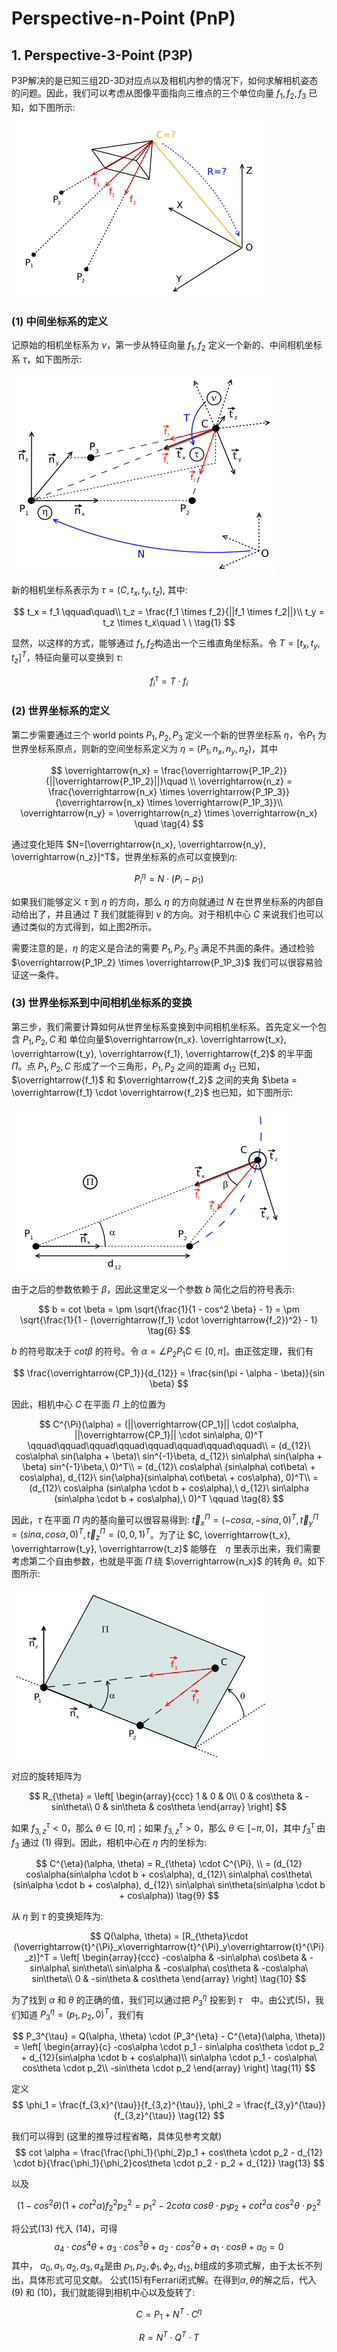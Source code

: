# Perspective-n-Point (PnP)

## 1. Perspective-3-Point (P3P)

P3P解决的是已知三组2D-3D对应点以及相机内参的情况下，如何求解相机姿态的问题。因此，我们可以考虑从图像平面指向三维点的三个单位向量 $f_1, f_2, f_3$ 已知，如下图所示:

![synopsis](img/p3p_1.png)

### (1) 中间坐标系的定义
记原始的相机坐标系为 $\nu$，第一步从特征向量 $f_1, f_2$ 定义一个新的、中间相机坐标系 $\tau$，如下图所示:

![intermediate camera frame](img/p3p_2.png)

新的相机坐标系表示为 $\tau = (C, t_x, t_y, t_z)$, 其中:

$$
t_x = f_1 \qquad\quad\\
t_z = \frac{f_1 \times f_2}{||f_1 \times f_2||}\\
t_y = t_z \times t_x\quad \ \ \tag{1}  
$$

显然，以这样的方式，能够通过 $f_1, f_2$构造出一个三维直角坐标系。令 $T = [t_x, t_y, t_z]^T$，特征向量可以变换到 $\tau$:

$$
f_i^{\tau} = T \cdot f_i \tag{2}
$$

### (2) 世界坐标系的定义

第二步需要通过三个 world points $P_1, P_2, P_3$ 定义一个新的世界坐标系 $\eta$，令$P_1$ 为世界坐标系原点，则新的空间坐标系定义为 $\eta = (P_1, n_x, n_y, n_z)$，其中

$$
\overrightarrow{n_x} = \frac{\overrightarrow{P_1P_2}}{||\overrightarrow{P_1P_2}||}\quad \\
\overrightarrow{n_z} = \frac{\overrightarrow{n_x} \times \overrightarrow{P_1P_3}}{\overrightarrow{n_x} \times \overrightarrow{P_1P_3}}\\
\overrightarrow{n_y} = \overrightarrow{n_z} \times \overrightarrow{n_x} \quad
\tag{4}
$$

通过变化矩阵 $N=[\overrightarrow{n_x}, \overrightarrow{n_y}, \overrightarrow{n_z}]^T$，世界坐标系的点可以变换到$\eta$:

$$
P_i^{\eta} = N \cdot (P_i - p_1) \tag{5}
$$

如果我们能够定义 $\tau$ 到 $\eta$ 的方向，那么 $\eta$ 的方向就通过 $N$ 在世界坐标系的内部自动给出了，并且通过 $T$ 我们就能得到 $\nu$ 的方向。对于相机中心 $C$ 来说我们也可以通过类似的方式得到，如上图2所示。

需要注意的是，$\eta$ 的定义是合法的需要 $P_1, P_2, P_3$ 满足不共面的条件。通过检验 $\overrightarrow{P_1P_2} \times \overrightarrow{P_1P_3}$ 我们可以很容易验证这一条件。

### (3) 世界坐标系到中间相机坐标系的变换

第三步，我们需要计算如何从世界坐标系变换到中间相机坐标系。首先定义一个包含 $P_1, P_2, C$ 和 单位向量$\overrightarrow{n_x}. \overrightarrow{t_x}, \overrightarrow{t_y}, \overrightarrow{f_1}, \overrightarrow{f_2}$ 的半平面 $\Pi$。点 $P_1, P_2, C$ 形成了一个三角形，$P_1, P_2$ 之间的距离 $d_{12}$ 已知，$\overrightarrow{f_1}$ 和 $\overrightarrow{f_2}$ 之间的夹角 $\beta = \overrightarrow{f_1} \cdot \overrightarrow{f_2}$ 也已知，如下图所示:

![semi-plane](img/p3p_3.png)

由于之后的参数依赖于 $\beta$，因此这里定义一个参数 $b$ 简化之后的符号表示:

$$
b = cot \beta = \pm \sqrt{\frac{1}{1 - cos^2 \beta} - 1} = \pm \sqrt{\frac{1}{1 - (\overrightarrow{f_1} \cdot \overrightarrow{f_2})^2} - 1} \tag{6}
$$

$b$ 的符号取决于 $cot \beta$ 的符号。令 $\alpha = \angle P_2P_1C \in [0, \pi]$。由正弦定理，我们有

$$
\frac{\overrightarrow{CP_1}}{d_{12}} = \frac{sin(\pi - \alpha - \beta)}{sin \beta}
$$

因此，相机中心 $C$ 在平面 $\Pi$ 上的位置为

$$
C^{\Pi}(\alpha) = (||\overrightarrow{CP_1}|| \cdot cos\alpha, ||\overrightarrow{CP_1}|| \cdot sin\alpha, 0)^T \qquad\qquad\qquad\qquad\qquad\qquad\qquad\qquad\\
= (d_{12}\ cos\alpha\ sin(\alpha + \beta)\ sin^{-1}\beta, d_{12}\ sin\alpha\ sin(\alpha + \beta) sin^{-1}\beta,\ 0)^T\\
= (d_{12}\ cos\alpha\ (sin\alpha\ cot\beta\ + cos\alpha), d_{12}\ sin{\alpha}(sin\alpha\ cot\beta\ + cos\alpha), 0)^T\\
= (d_{12}\ cos\alpha (sin\alpha \cdot b + cos\alpha),\ d_{12}\ sin\alpha (sin\alpha \cdot b + cos\alpha),\ 0)^T \qquad \tag{8}
$$

因此，$\tau$ 在平面 $\Pi$ 内的基向量可以很容易得到: $\overrightarrow{t}^{\Pi}_x = (-cos \alpha, -sin\alpha, 0)^T, \overrightarrow{t}^{\Pi}_y = (sin\alpha, cos\alpha, 0)^T, \overrightarrow{t}^{\Pi}_z = (0, 0, 1)^T$。为了让 $C, \overrightarrow{t_x}, \overrightarrow{t_y}, \overrightarrow{t_z}$ 能够在　$\eta$ 里表示出来，我们需要考虑第二个自由参数，也就是平面 $\Pi$ 绕 $\overrightarrow{n_x}$ 的转角 $\theta$。如下图所示:

![rotation](img/p3p_4.png)

对应的旋转矩阵为

$$
R_{\theta} =
\left[
\begin{array}{ccc}
1 & 0 & 0\\
0 & cos\theta & -sin\theta\\
0 & sin\theta & cos\theta
\end{array}
\right]
$$

如果 $f_{3,z}^{\tau} < 0$，那么 $\theta \in [0, \pi]$；如果 $f_{3,z}^{\tau} > 0$，那么 $\theta \in [-\pi, 0]$，其中 $f_3^{\tau}$ 由 $f_3$ 通过 (1) 得到。因此，相机中心在 $\eta$ 内的坐标为:

$$
C^{\eta}(\alpha, \theta) = R_{\theta} \cdot C^{\Pi}, \\
= (d_{12} cos\alpha(sin\alpha \cdot b + cos\alpha), d_{12}\ sin\alpha\ cos\theta\ (sin\alpha \cdot b + cos\alpha), d_{12}\ sin\alpha\ sin\theta(sin\alpha \cdot b + cos\alpha)) \tag{9}
$$

从 $\eta$ 到 $\tau$ 的变换矩阵为:

$$
Q(\alpha, \theta) = [R_{\theta}\cdot (\overrightarrow{t}^{\Pi}_x\overrightarrow{t}^{\Pi}_y\overrightarrow{t}^{\Pi}_z)]^T = \left[
\begin{array}{ccc}
-cos\alpha & -sin\alpha\ cos\beta & -sin\alpha\ sin\theta\\
sin\alpha & -cos\alpha\ cos\theta & -cos\alpha\ sin\theta\\
0 & -sin\theta & cos\theta
\end{array}
\right]
\tag{10}
$$

为了找到 $\alpha$ 和 $\theta$ 的正确的值，我们可以通过把 $P_3^{\eta}$ 投影到 ${\tau}$　中。由公式(5)，我们知道 $P_3^{\eta} = (p_1, p_2, 0)^T$，我们有

$$
P_3^{\tau} = Q(\alpha, \theta) \cdot (P_3^{\eta} - C^{\eta}(\alpha, \theta))
= \left[
\begin{array}{c}
-cos\alpha \cdot p_1 - sin\alpha cos\theta \cdot p_2 + d_{12}(sin\alpha \cdot b + cos\alpha)\\
sin\alpha \cdot p_1 - cos\alpha\ cos\theta \cdot p_2\\
-sin\theta \cdot p_2
\end{array}
\right]
\tag{11}
$$

定义
$$
\phi_1 = \frac{f_{3,x}^{\tau}}{f_{3,z}^{\tau}}, 
\phi_2 = \frac{f_{3,y}^{\tau}}{f_{3,z}^{\tau}}
\tag{12}
$$

我们可以得到 (这里的推导过程省略，具体见参考文献)
$$
cot \alpha = \frac{\frac{\phi_1}{\phi_2}p_1 + cos\theta \cdot p_2 - d_{12} \cdot b}{\frac{\phi_1}{\phi_2}cos\theta \cdot p_2 - p_2 + d_{12}}
\tag{13}
$$

以及

$$
(1 - cos^2 \theta)(1 + cot^2 \alpha)f_2^2p_2^2 = p_1^2 - 2cot\alpha\ cos\theta \cdot p_1 p_2 + cot^2\alpha\ cos^2\theta \cdot p_2^2 \tag{14}
$$

将公式(13) 代入 (14)，可得
$$
a_4\cdot cos^4\theta + a_3 \cdot cos^3\theta + a_2\cdot cos^2\theta + a_1 \cdot cos\theta + a_0 = 0 \tag{15}
$$
其中，
$a_0, a_1, a_2, a_3, a_4$是由 $p_1, p_2, \phi_1, \phi_2, d_{12}, b$组成的多项式解，由于太长不列出，具体形式可见文献。
公式(15)有Ferrari闭式解。在得到$\alpha, \theta$的解之后，代入 (9) 和 (10)，我们就能得到相机中心以及旋转了:

$$
C = P_1 + N^T \cdot C^{\eta} \tag{16}
$$

$$
R = N^T \cdot Q^T \cdot T \tag{17}
$$

